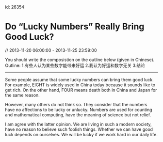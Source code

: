 id: 26354
# Do “Lucky Numbers” Really Bring Good Luck?

// 2013-11-20 06:00:00 - 2013-11-25 23:59:00

You should write the composistion on the outline below (given in Chinese).
Outline: 
1.有些人认为某些数字能带来好运
2.我认为好运和数字无关
3.结论

------

Some people assume that some lucky numbers can bring them good luck. For example, EIGHT is widely used in China today because it sounds like to get rich. On the other hand, FOUR means death both in China and Japan for the same reason.

However, many others do not think so. They consider that the numbers have no affections to be lucky or unlucky. Numbers are used for counting and mathematical computing, have the meaning of science but not relief.

I am agree with the latter opinion. We are living in such a modern society, have no reason to believe such foolish things. Whether we can have good luck depends on ourselves. We will be lucky if we work hard in our daily life.
